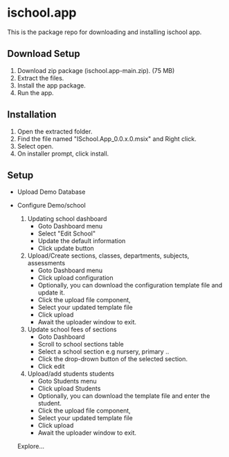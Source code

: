 # ischool.app
This is the package repo for downloading and installing ischool app.

## Download Setup

1. Download zip package (ischool.app-main.zip). (75 MB)
2. Extract the files.
3. Install the app package.
4. Run the app.

## Installation

1. Open the extracted folder.
2. Find the file named "ISchool.App_0.0.x.0.msix" and Right click.
3. Select open.
4. On installer prompt, click install.

## Setup

- Upload Demo Database
- Configure Demo/school
  1. Updating school dashboard
      - Goto Dashboard menu
      - Select "Edit School"
      - Update the default information
      - Click update button
  2. Upload/Create sections, classes, departments, subjects, assessments
      - Goto Dashboard menu
      - Click upload configuration
      - Optionally, you can download the configuration template file and update it.
      - Click the upload file component,
      - Select your updated template file
      - Click upload
      - Await the uploader window to exit.
  3. Update school fees of sections
      - Goto Dashboard
      - Scroll to school sections table
      - Select a school section e.g nursery, primary ..
      - Click the drop-drown button of the selected section.
      - Click edit
  4. Upload/add students students
      - Goto Students menu
      - Click upload Students
      - Optionally, you can download the template file and enter the student.
      - Click the upload file component,
      - Select your updated template file
      - Click upload
      - Await the uploader window to exit.

  Explore...

## 
